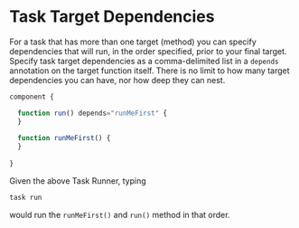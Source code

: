 # Task Target Dependencies

For a task that has more than one target \(method\) you can specify dependencies that will run, in the order specified, prior to your final target.  Specify task target dependencies as a comma-delimited list in a `depends` annotation on the target function itself.  There is no limit to how many target dependencies you can have, nor how deep they can nest.  

```javascript
component {

  function run() depends="runMeFirst" {
  }
  
  function runMeFirst() {
  }
  
}
```

Given the above Task Runner, typing

```bash
task run
```

would run the `runMeFirst()` and `run()` method in that order.

